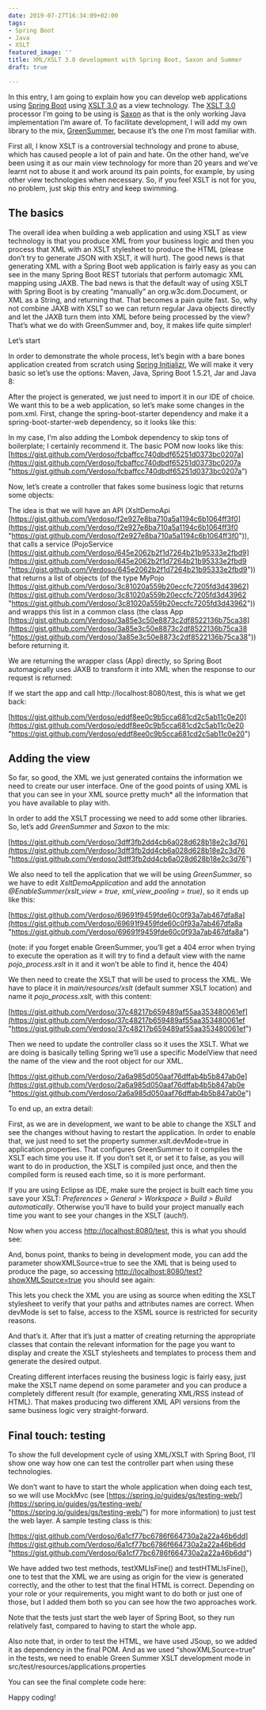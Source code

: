 ```yaml
---
date: 2019-07-27T16:34:09+02:00
tags:
- Spring Boot
- Java
- XSLT
featured_image: ''
title: XML/XSLT 3.0 development with Spring Boot, Saxon and Summer
draft: true

---
```

In this entry, I am going to explain how you can develop web applications using [Spring Boot](https://spring.io/projects/spring-boot) using [XSLT 3.0](https://www.w3.org/TR/xslt-30/) as a view technology. The [XSLT 3.0](https://www.w3.org/TR/xslt-30/) processor I’m going to be using is [Saxon](http://saxon.sourceforge.net/) as that is the only working Java implementation I’m aware of. To facilitate development, I will add my own library to the mix, [GreenSummer](https://github.com/Verdoso/GreenSummer/), because it’s the one I’m most familiar with.

First all, I know XSLT is a controversial technology and prone to abuse, which has caused people a lot of pain and hate. On the other hand, we’ve been using it as our main view technology for more than 20 years and we’ve learnt not to abuse it and work around its pain points, for example, by using other view technologies when necessary. So, if you feel XSLT is not for you, no problem, just skip this entry and keep swimming.

## The basics

The overall idea when building a web application and using XSLT as view technology is that you produce XML from your business logic and then you process that XML with an XSLT stylesheet to produce the HTML (please don’t try to generate JSON with XSLT, it will hurt). The good news is that generating XML with a Spring Boot web application is fairly easy as you can see in the many Spring Boot REST tutorials that perform automagic XML mapping using JAXB. The bad news is that the default way of using XSLT with Spring Boot is by creating “manually” an org.w3c.dom.Document, or XML as a String, and returning that. That becomes a pain quite fast. So, why not combine JAXB with XSLT so we can return regular Java objects directly and let the JAXB turn them into XML before being processed by the view? That’s what we do with GreenSummer and, boy, it makes life quite simpler!

Let’s start

In order to demonstrate the whole process, let’s begin with a bare bones application created from scratch using [Spring Initializr.](https://start.spring.io/) We will make it very basic so let’s use the options: Maven, Java, Spring Boot 1.5.21, Jar and Java 8:

After the project is generated, we just need to import it in our IDE of choice. We want this to be a web application, so let’s make some changes in the pom.xml. First, change the spring-boot-starter dependency and make it a spring-boot-starter-web dependency, so it looks like this:

In my case, I’m also adding the Lombok dependency to skip tons of boilerplate; I certainly recommend it. The basic POM now looks like this: [https://gist.github.com/Verdoso/fcbaffcc740dbdf65251d0373bc0207a](https://gist.github.com/Verdoso/fcbaffcc740dbdf65251d0373bc0207a "https://gist.github.com/Verdoso/fcbaffcc740dbdf65251d0373bc0207a")

Now, let’s create a controller that fakes some business logic that returns some objects:

The idea is that we will have an API (XsltDemoApi [https://gist.github.com/Verdoso/f2e927e8ba710a5a1194c6b1064ff3f0](https://gist.github.com/Verdoso/f2e927e8ba710a5a1194c6b1064ff3f0 "https://gist.github.com/Verdoso/f2e927e8ba710a5a1194c6b1064ff3f0")), that calls a service (PojoService [https://gist.github.com/Verdoso/645e2062b2f1d7264b21b95333e2fbd9](https://gist.github.com/Verdoso/645e2062b2f1d7264b21b95333e2fbd9 "https://gist.github.com/Verdoso/645e2062b2f1d7264b21b95333e2fbd9")) that returns a list of objects (of the type MyPojo [https://gist.github.com/Verdoso/3c81020a559b20eccfc7205fd3d43962](https://gist.github.com/Verdoso/3c81020a559b20eccfc7205fd3d43962 "https://gist.github.com/Verdoso/3c81020a559b20eccfc7205fd3d43962")) and wrapps this list in a common class (the class App [https://gist.github.com/Verdoso/3a85e3c50e8873c2df8522136b75ca38](https://gist.github.com/Verdoso/3a85e3c50e8873c2df8522136b75ca38 "https://gist.github.com/Verdoso/3a85e3c50e8873c2df8522136b75ca38")) before returning it.

We are returning the wrapper class (App) directly, so Spring Boot automagically uses JAXB to transform it into XML when the response to our request is returned:

If we start the app and call http://localhost:8080/test, this is what we get back:

[https://gist.github.com/Verdoso/eddf8ee0c9b5cca681cd2c5ab11c0e20](https://gist.github.com/Verdoso/eddf8ee0c9b5cca681cd2c5ab11c0e20 "https://gist.github.com/Verdoso/eddf8ee0c9b5cca681cd2c5ab11c0e20")

## Adding the view

So far, so good, the XML we just generated contains the information we need to create our user interface. One of the good points of using XML is that you can see in your XML source pretty much* all the information that you have available to play with.

In order to add the XSLT processing we need to add some other libraries. So, let’s add _GreenSummer_ and _Saxon_ to the mix:

[https://gist.github.com/Verdoso/3dff3fb2dd4cb6a028d628b18e2c3d76](https://gist.github.com/Verdoso/3dff3fb2dd4cb6a028d628b18e2c3d76 "https://gist.github.com/Verdoso/3dff3fb2dd4cb6a028d628b18e2c3d76")

We also need to tell the application that we will be using _GreenSummer_, so we have to edit _XsltDemoApplication_ and add the annotation _@EnableSummer(xslt_view = true, xml_view_pooling = true)_, so it ends up like this:

[https://gist.github.com/Verdoso/69691f9459fde60c0f93a7ab467dfa8a](https://gist.github.com/Verdoso/69691f9459fde60c0f93a7ab467dfa8a "https://gist.github.com/Verdoso/69691f9459fde60c0f93a7ab467dfa8a")

(note: if you forget enable GreenSummer, you’ll get a 404 error when trying to execute the operation as it will try to find a default view with the name _pojo_process.xslt_ in it and it won’t be able to find it, hence the 404)

We then need to create the XSLT that will be used to process the XML. We have to place it in _main/resources/xslt_ (default summer XSLT location) and name it _pojo_process.xslt,_ with this content:

[https://gist.github.com/Verdoso/37c48217b659489af55aa353480061ef](https://gist.github.com/Verdoso/37c48217b659489af55aa353480061ef "https://gist.github.com/Verdoso/37c48217b659489af55aa353480061ef")

Then we need to update the controller class so it uses the XSLT. What we are doing is basically telling Spring we’ll use a specific ModelView that need the name of the view and the root object for our XML.

[https://gist.github.com/Verdoso/2a6a985d050aaf76dffab4b5b847ab0e](https://gist.github.com/Verdoso/2a6a985d050aaf76dffab4b5b847ab0e "https://gist.github.com/Verdoso/2a6a985d050aaf76dffab4b5b847ab0e")

To end up, an extra detail:

First, as we are in development, we want to be able to change the XSLT and see the changes without having to restart the application. In order to enable that, we just need to set the property summer.xslt.devMode=true in application.properties. That configures GreenSummer to it compiles the XSLT each time you use it. If you don’t set it, or set it to false, as you will want to do in production, the XSLT is compiled just once, and then the compiled form is reused each time, so it is more performant.

If you are using Eclipse as IDE, make sure the project is built each time you save your XSLT: _Preferences > General > Workspace > Build > Build automatically_. Otherwise you’ll have to build your project manually each time you want to see your changes in the XSLT (auch!).

Now when you access [http://localhost:8080/test](http://localhost:8080/test), this is what you should see:

And, bonus point, thanks to being in development mode, you can add the parameter showXMLSource=true to see the XML that is being used to produce the page, so accessing [http://localhost:8080/test?showXMLSource=true](http://localhost:8080/test?showXMLSource=true) you should see again:

This lets you check the XML you are using as source when editing the XSLT stylesheet to verify that your paths and attributes names are correct. When devMode is set to false, access to the XSML source is restricted for security reasons.

And that’s it. After that it’s just a matter of creating returning the appropriate classes that contain the relevant information for the page you want to display and create the XSLT stylesheets and templates to process them and generate the desired output.

Creating different interfaces reusing the business logic is fairly easy, just make the XSLT name depend on some parameter and you can produce a completely different result (for example, generating XML/RSS instead of HTML). That makes producing two different XML API versions from the same business logic very straight-forward.

## Final touch: testing

To show the full development cycle of using XML/XSLT with Spring Boot, I’ll show one way how one can test the controller part when using these technologies.

We don’t want to have to start the whole application when doing each test, so we will use MockMvc (see [https://spring.io/guides/gs/testing-web/](https://spring.io/guides/gs/testing-web/ "https://spring.io/guides/gs/testing-web/") for more information) to just test the web layer. A sample testing class is this:

[https://gist.github.com/Verdoso/6a1cf77bc6786f664730a2a22a46b6dd](https://gist.github.com/Verdoso/6a1cf77bc6786f664730a2a22a46b6dd "https://gist.github.com/Verdoso/6a1cf77bc6786f664730a2a22a46b6dd")

We have added two test methods, testXMLIsFine() and testHTMLIsFine(), one to test that the XML we are using as origin for the view is generated correctly, and the other to test that the final HTML is correct. Depending on your role or your requirements, you might want to do both or just one of those, but I added them both so you can see how the two approaches work.

Note that the tests just start the web layer of Spring Boot, so they run relatively fast, compared to having to start the whole app.

Also note that, in order to test the HTML, we have used JSoup, so we added it as dependency in the final POM. And as we used “showXMLSource=true” in the tests, we need to enable Green Summer XSLT development mode in src/test/resources/applications.properties

You can see the final complete code here:

Happy coding!